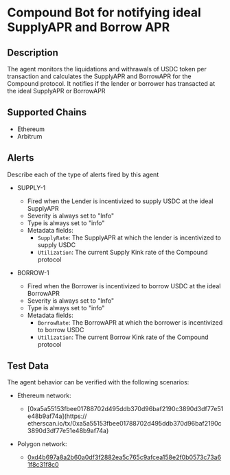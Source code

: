 # Compound Bot for notifying ideal SupplyAPR and Borrow APR

## Description

The agent monitors the liquidations and withrawals of USDC token per transaction and calculates the SupplyAPR and BorrowAPR for the Compound protocol. It notifies if the lender or borrower has transacted at the ideal SupplyAPR or BorrowAPR

## Supported Chains

- Ethereum
- Arbitrum

## Alerts

Describe each of the type of alerts fired by this agent

- SUPPLY-1
  - Fired when the Lender is incentivized to supply USDC at the ideal SupplyAPR
  - Severity is always set to "Info"
  - Type is always set to "info" 
  - Metadata fields: 
    - `SupplyRate`: The SupplyAPR at which the lender is incentivized to supply USDC
    - `Utilization`: The current Supply Kink rate of the Compound protocol

- BORROW-1
  - Fired when the Borrower is incentivized to borrow USDC at the ideal BorrowAPR
  - Severity is always set to "Info"
  - Type is always set to "info"
  - Metadata fields:
    - `BorrowRate`: The BorrowAPR at which the borrower is incentivized to borrow USDC
    - `Utilization`: The current Borrow Kink rate of the Compound protocol

## Test Data

The agent behavior can be verified with the following scenarios:
- Ethereum network: 
  - [0xa5a55153fbee01788702d495ddb370d96baf2190c3890d3df77e51e48b9af74a](https:// etherscan.io/tx/0xa5a55153fbee01788702d495ddb370d96baf2190c3890d3df77e51e48b9af74a)

- Polygon network: 
  - [0xd4b697a8a2b60a0df3f2882ea5c765c9afcea158e2f0b0573c73a61f8c31f8c0](https://polygonscan.com/tx/0xd4b697a8a2b60a0df3f2882ea5c765c9afcea158e2f0b0573c73a61f8c31f8c0)